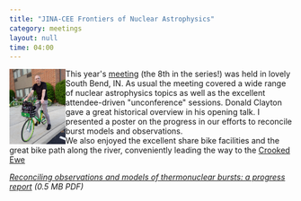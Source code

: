 ```yaml
---
title: "JINA-CEE Frontiers of Nuclear Astrophysics"
category: meetings
layout: null
time: 04:00
---
```

<!-- converted from blosxom format post using convert.pl dkg 22.1.2022 -->
<img src="images/2018-05-24 20.37.56.jpg" width="100" align="left">
This year's <a href="https://indico.fnal.gov/event/15487">meeting</a> (the 8th
in the series!) was held in lovely South Bend, IN. As usual the meeting covered
a wide range of nuclear astrophysics topics as well as the excellent
attendee-driven "unconference" sessions. Donald Clayton gave a great historical
overview in his opening talk. I presented a poster on the progress in our
efforts to reconcile burst models and observations.<br>
We also enjoyed the excellent share bike facilities and the great bike path along the river, conveniently leading the way to the <a href="https://crookedewe.com">Crooked Ewe</a>
</p>
<p><em><a href="/~dgallow/docs/galloway-frontiers-2018.pdf">Reconciling observations and models of thermonuclear bursts: a progress report</a> (0.5 MB PDF)</em></p>
